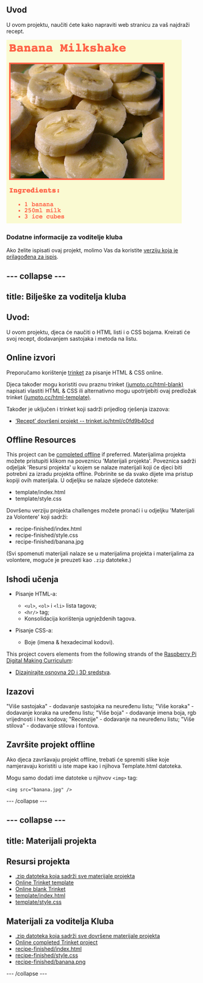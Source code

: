 ## Uvod

U ovom projektu, naučiti ćete kako napraviti web stranicu za vaš najdraži recept.

![screenshot](images/recipe-final.png)

### Dodatne informacije za voditelje kluba

Ako želite ispisati ovaj projekt, molimo Vas da koristite [verziju koja je prilagođena za ispis](https://projects.raspberrypi.org/en/projects/recipe/print).

## \--- collapse \---

## title: Bilješke za voditelja kluba

## Uvod:

U ovom projektu, djeca će naučiti o HTML listi i o CSS bojama. Kreirati će svoj recept, dodavanjem sastojaka i metoda na listu.

## Online izvori

Preporučamo korištenje [trinket](https://trinket.io/) za pisanje HTML & CSS online.

Djeca također mogu koristiti ovu praznu trinket [(jumpto.cc/html-blank)](http://jumpto.cc/html-blank) napisati vlastiti HTML & CSS ili alternativno mogu upotrijebiti ovaj predložak trinket [(jumpto.cc/html-template)](http://jumpto.cc/html-template).

Također je uključen i trinket koji sadrži prijedlog rješenja izazova:

+ [‘Recept’ dovršeni projekt -- trinket.io/html/c0fd9b40cd](https://trinket.io/html/c0fd9b40cd)

## Offline Resources

This project can be [completed offline](https://rpf.io/html-offline) if preferred. Materijalima projekta možete pristupiti klikom na poveznicu 'Materijali projekta'. Poveznica sadrži odjeljak 'Resursi projekta' u kojem se nalaze materijali koji će djeci biti potrebni za izradu projekta offline. Pobrinite se da svako dijete ima pristup kopiji ovih materijala. U odjeljku se nalaze sljedeće datoteke:

+ template/index.html
+ template/style.css

Dovršenu verziju projekta challenges možete pronaći i u odjeljku 'Materijali za Volontere' koji sadrži:

+ recipe-finished/index.html
+ recipe-finished/style.css
+ recipe-finished/banana.jpg

(Svi spomenuti materijali nalaze se u materijalima projekta i materijalima za volontere, moguće je preuzeti kao `.zip` datoteke.)

## Ishodi učenja

+ Pisanje HTML-a:
    
    + `<ul>`, `<ol>` i `<li>` lista tagova;
    + `<hr/>` tag;
    + Konsolidacija korištenja ugnježdenih tagova.

+ Pisanje CSS-a:
    
    + Boje (imena & hexadecimal kodovi).

This project covers elements from the following strands of the [Raspberry Pi Digital Making Curriculum](https://rpf.io/curriculum):

+ [Dizajnirajte osnovna 2D i 3D sredstva](https://www.raspberrypi.org/curriculum/design/creator).

## Izazovi

"Više sastojaka" - dodavanje sastojaka na neuređenu listu; "Više koraka" - dodavanje koraka na uređenu listu; "Više boja" - dodavanje imena boja, rgb vrijednosti i hex kodova; "Recenzije" - dodavanje na neuređenu listu; "Više stilova" - dodavanje stilova i fontova.

## Završite projekt offline

Ako djeca završavaju projekt offline, trebati će spremiti slike koje namjeravaju koristiti u iste mape kao i njihova Template.html datoteka.

Mogu samo dodati ime datoteke u njihvov `<img>` tag:

    <img src="banana.jpg" />
    

\--- /collapse \---

## \--- collapse \---

## title: Materijali projekta

## Resursi projekta

+ [.zip datoteka koja sadrži sve materijale projekta](https://rpf.io/p/en/recipe-go)
+ [Online Trinket template](http://jumpto.cc/trinket-template)
+ [Online blank Trinket](http://jumpto.cc/trinket-blank)
+ [template/index.html](resources/template-index.html)
+ [template/style.css](resources/template-style.css)

## Materijali za voditelja Kluba

+ [.zip datoteka koja sadrži sve dovršene materijale projekta](https://rpf.io/p/en/recipe-go)
+ [Online completed Trinket project](https://trinket.io/html/c0fd9b40cd)
+ [recipe-finished/index.html](resources/recipe-finished-index.html)
+ [recipe-finished/style.css](resources/recipe-finished-style.css)
+ [recipe-finished/banana.png](resources/recipe-finished-banana.png)

\--- /collapse \---